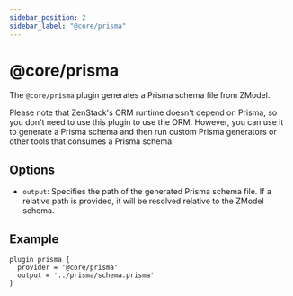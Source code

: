 ```yaml
---
sidebar_position: 2
sidebar_label: "@core/prisma"
---
```


# @core/prisma

The `@core/prisma` plugin generates a Prisma schema file from ZModel.

Please note that ZenStack's ORM runtime doesn't depend on Prisma, so you don't need to use this plugin to use the ORM. However, you can use it to generate a Prisma schema and then run custom Prisma generators or other tools that consumes a Prisma schema.

## Options

- `output`: Specifies the path of the generated Prisma schema file. If a relative path is provided, it will be resolved relative to the ZModel schema.

## Example

```zmodel
plugin prisma {
  provider = '@core/prisma'
  output = '../prisma/schema.prisma'
}
```
